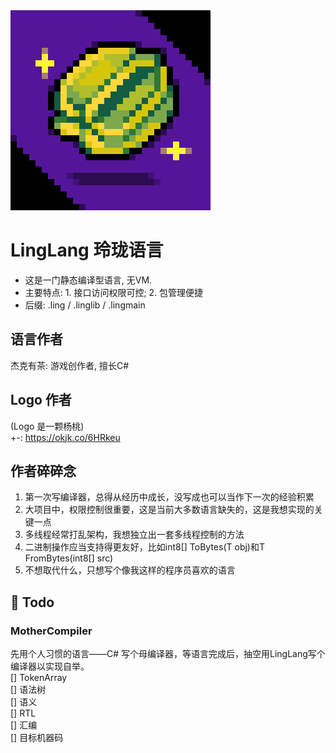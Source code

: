 <div style="align: center">
<img src="./Docs/Logo/Logo-02.png" />
</div>

# LingLang 玲珑语言
- 这是一门静态编译型语言, 无VM.  
- 主要特点: 1. 接口访问权限可控; 2. 包管理便捷  
- 后缀: .ling / .linglib / .lingmain  

## 语言作者
杰克有茶: 游戏创作者, 擅长C#  

## Logo 作者
(Logo 是一颗杨桃)  
+-: https://okjk.co/6HRkeu  

## 作者碎碎念
1. 第一次写编译器，总得从经历中成长，没写成也可以当作下一次的经验积累  
2. 大项目中，权限控制很重要，这是当前大多数语言缺失的，这是我想实现的关键一点  
3. 多线程经常打乱架构，我想独立出一套多线程控制的方法  
4. 二进制操作应当支持得更友好，比如int8[] ToBytes(T obj)和T FromBytes<T>(int8[] src)
5. 不想取代什么，只想写个像我这样的程序员喜欢的语言

## 📔 Todo
### MotherCompiler
先用个人习惯的语言——C# 写个母编译器，等语言完成后，抽空用LingLang写个编译器以实现自举。  
[] TokenArray  
[] 语法树  
[] 语义  
[] RTL  
[] 汇编  
[] 目标机器码  
